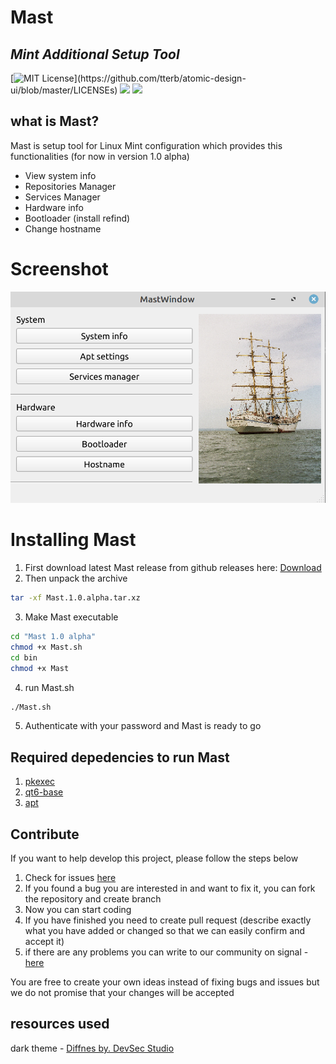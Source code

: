 # Mast

## _Mint Additional Setup Tool_

[![MIT License](https://img.shields.io/apm/l/atomic-design-ui.svg?)](https://github.com/tterb/atomic-design-ui/blob/master/LICENSEs)
![](https://img.shields.io/badge/Qt-6.0-green.svg)
![](https://img.shields.io/badge/Qt-qmake-green.svg)
## what is Mast?
Mast is setup tool for Linux Mint configuration which provides this functionalities (for now in version 1.0 alpha)

- View system info
- Repositories Manager
- Services Manager
- Hardware info
- Bootloader (install refind)
- Change hostname

# Screenshot
![Alt text](screenshot.png)


# Installing Mast
1. First download latest Mast release from github releases here: [Download](https://github.com/jakubiszon26/Mast/releases/tag/v1.0-alpha)
2. Then unpack the archive 
```bash
tar -xf Mast.1.0.alpha.tar.xz
```
3. Make Mast executable
```bash
cd "Mast 1.0 alpha"
chmod +x Mast.sh
cd bin
chmod +x Mast
```
4. run Mast.sh
```bash
./Mast.sh
```
5. Authenticate with your password and Mast is ready to go

## Required depedencies to run Mast
1. [pkexec](https://www.freedesktop.org/software/polkit/docs/0.105/pkexec.1.html)
2. [qt6-base](https://doc.qt.io/qt-6/linux.html)
3. [apt](https://www.debian.org/doc/manuals/apt-guide/ch2.pl.html)
 ## Contribute
 If you want to help develop this project, please follow the steps below
 1. Check for issues [here](https://github.com/jakubiszon26/Mast/issues)
 2. If you found a bug you are interested in and want to fix it, you can fork the repository and create branch
 3. Now you can start coding
 4. If you have finished you need to create pull request (describe exactly what you have added or changed so that we can easily confirm and accept it)
 5. if there are any problems you can write to our community on signal -  [here](https://signal.group/#CjQKIPk8nX35H14A8PIgy-5p40zxI8e8fquxCm1i2Wg1lyY9EhBn3vLNkKDft0WaVWummAYZ)
 
  You are free to create your own ideas instead of fixing bugs and issues but we do not promise that your changes will be accepted 
 
 
## resources used
dark theme - [Diffnes by. DevSec Studio](https://qss-stock.devsecstudio.com/templates/components/components3/diffnes/Diffnes.rar) 
